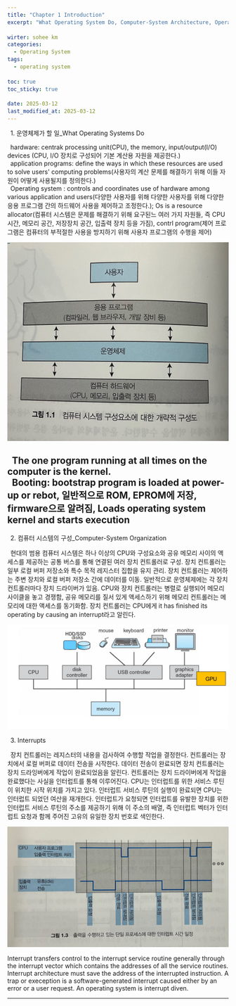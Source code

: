 ```yaml
---
title: "Chapter 1 Introduction"
excerpt: "What Operating System Do, Computer-System Architecture, Operating-System Operations, Process/Memory.Storage Management, Protectio and Security, Kernel Data Structures, Computing Evironments, Open-Source Operating Systems"

wirter: sohee km
categories:
  - Operating System
tags:
  - operating system

toc: true
toc_sticky: true
  
date: 2025-03-12
last_modified_at: 2025-03-12
---
```


&ensp;1. 운영체제가 할 일_What Operating Systems Do

&ensp;hardware: centrak processing unit(CPU), the memory, input/output(I/O) devices (CPU, I/O 장치로 구성되어 기본 계산용 자원을 제공한다.)<br/>
&ensp;application programs: define the ways in which these resources are used to solve users' computing problems(사용자의 계산 문제를 해결하기 위해 이들 자원이 어떻게 사용될지를 정의한다.)<br/>
&ensp;Operating system : controls and coordinates use of hardware among various application and users(다양한 사용자를 위해 다양한 사용자를 위해 다양한 응용 프로그램 간의 하드웨어 사용을 제어하고 조정한다.); Os is a resource allocator(컴퓨터 시스템은 문제를 해결하기 위해 요구된느 여러 가지 자원들, 즉 CPU 시간, 메모리 공간, 저장장치 공간, 입출력 장치 등을 가짐), contrl program(제어 프로그램은 컴퓨터의 부적절한 사용을 방지하기 위해 사용자 프로그램의 수행을 제어)<br/>
<p align="center"><img src="/assets/img/Operating System//1. Introdution//1-1.jpg" width="600"></p>

&ensp;The one program running at all times on the computer is the kernel.<br/>
&ensp;Booting: bootstrap program is loaded at power-up or rebot, 일반적으로 ROM, EPROM에 저장, firmware으로 알려짐, Loads operating system kernel and starts execution<br/>
---------------------------------------------------------------------------------------------------------------------------------------------------

&ensp;2. 컴퓨터 시스템의 구성_Computer-System Organization<br/>

&ensp;현대의 범용 컴퓨터 시스템은 하나 이상의 CPU와 구성요소와 공유 메모리 사이의 액세스를 제공하는 공통 버스를 통해 연결된 여러 장치 컨트롤러로 구성. 장치 컨트롤러는 일부 로컬 버퍼 저장소와 특수 목적 레지스터 집합을 유지 관리. 장치 컨트롤러는 제어하는 주변 장치와 로컬 버퍼 저장소 간에 데이터를 이동. 일반적으로 운영체제에는 각 장치 컨트롤러마다 장치 드라이버가 있음. CPU와 장치 컨트롤러는 병렬로 실행되어 메모리 사이클을 놓고 경쟁함, 공유 메모리를 질서 있게 액세스하기 위해 메모리 컨트롤러는 메모리에 대한 액세스를 동기화함. 장치 컨트롤러는 CPU에게 it has finished its operating by causing an interrupt라고 알린다.<br/>
<p align="center"><img src="/assets/img/Operating System//1. Introdution//1-2.jpg" width="600"></p>
&ensp;3. Interrupts<br/>

&ensp;장치 컨트롤러는 레지스터의 내용을 검사하여 수행할 작업을 결정한다. 컨트롤러는 장치에서 로컬 버퍼로 데이터 전송을 시작한다. 데이터 전송이 완료되면 장치 컨트롤러는 장치 드라잉버에게 작업이 완료되었음을 알린다. 컨트롤러는 장치 드라이버에게 작업을 완료했다는 사실을 인터럽트를 통해 이루어진다. CPU는 인터럽트를 위한 서비스 루틴이 위치한 시작 위치를 가지고 있다. 인터럽트 서비스 루틴의 실행이 완료되면 CPU는 인터럽트 되었던 여산을 재개한다. 인터럽트가 요청되면 인터럽트를 유발한 장치를 위한 인터럽트 서비스 루틴의 주소를 제공하기 위해 이 주소의 배열, 즉 인터럽트 벡터가 인터럽트 요청과 함께 주어진 고유의 유일한 장치 번호로 색인한다.<br/> 
<p align="center"><img src="/assets/img/Operating System//1. Introdution//1-3.jpg" width="600"></p>
Interrupt transfers control to the interrupt service routine generally through the interrupt vector which contains the addresses of all the service routines. Interrupt architecture must save the address of the interrupted instruction. A trap or exeception is a software-generated interrupt caused either by an error or a user request. An operating system is interrupt diven.

---------

